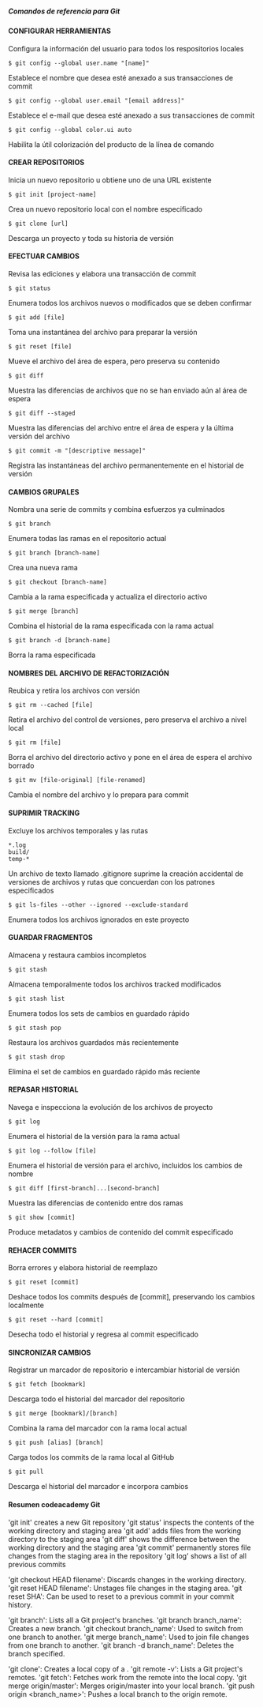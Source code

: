 ##### Comandos de referencia para Git

#### CONFIGURAR HERRAMIENTAS
Configura la información del usuario para todos los respositorios locales
	
	$ git config --global user.name "[name]"
Establece el nombre que desea esté anexado a sus transacciones de commit

	$ git config --global user.email "[email address]"
Establece el e-mail que desea esté anexado a sus transacciones de commit

	$ git config --global color.ui auto
Habilita la útil colorización del producto de la línea de comando

#### CREAR REPOSITORIOS
Inicia un nuevo repositorio u obtiene uno de una URL existente

	$ git init [project-name]
Crea un nuevo repositorio local con el nombre especificado

	$ git clone [url]
Descarga un proyecto y toda su historia de versión

#### EFECTUAR CAMBIOS
Revisa las ediciones y elabora una transacción de commit

	$ git status
Enumera todos los archivos nuevos o modificados que se deben confirmar

	$ git add [file]
Toma una instantánea del archivo para preparar la versión

	$ git reset [file]
Mueve el archivo del área de espera, pero preserva su contenido

	$ git diff
Muestra las diferencias de archivos que no se han enviado aún al área de espera

	$ git diff --staged
Muestra las diferencias del archivo entre el área de espera y la última versión del archivo

	$ git commit -m "[descriptive message]"
Registra las instantáneas del archivo permanentemente en el historial de versión

#### CAMBIOS GRUPALES
Nombra una serie de commits y combina esfuerzos ya culminados

	$ git branch
Enumera todas las ramas en el repositorio actual

	$ git branch [branch-name]
Crea una nueva rama

	$ git checkout [branch-name]
Cambia a la rama especificada y actualiza el directorio activo

	$ git merge [branch]
Combina el historial de la rama especificada con la rama actual

	$ git branch -d [branch-name]
Borra la rama especificada

#### NOMBRES DEL ARCHIVO DE REFACTORIZACIÓN
Reubica y retira los archivos con versión

	$ git rm --cached [file]
Retira el archivo del control de versiones, pero preserva el archivo a nivel local

	$ git rm [file]
Borra el archivo del directorio activo y pone en el área de espera el archivo borrado

	$ git mv [file-original] [file-renamed]
Cambia el nombre del archivo y lo prepara para commit

#### SUPRIMIR TRACKING
Excluye los archivos temporales y las rutas

	*.log
	build/
	temp-*

Un archivo de texto llamado .gitignore suprime la creación accidental de versiones de archivos y rutas que concuerdan con los patrones especificados

	$ git ls-files --other --ignored --exclude-standard
Enumera todos los archivos ignorados en este proyecto

#### GUARDAR FRAGMENTOS
Almacena y restaura cambios incompletos

	$ git stash
Almacena temporalmente todos los archivos tracked modificados

	$ git stash list
Enumera todos los sets de cambios en guardado rápido

	$ git stash pop
Restaura los archivos guardados más recientemente

	$ git stash drop
Elimina el set de cambios en guardado rápido más reciente

#### REPASAR HISTORIAL
Navega e inspecciona la evolución de los archivos de proyecto

	$ git log
Enumera el historial de la versión para la rama actual

	$ git log --follow [file]
Enumera el historial de versión para el archivo, incluidos los cambios de nombre

	$ git diff [first-branch]...[second-branch]
Muestra las diferencias de contenido entre dos ramas

	$ git show [commit]
Produce metadatos y cambios de contenido del commit especificado

#### REHACER COMMITS
Borra errores y elabora historial de reemplazo

	$ git reset [commit]
Deshace todos los commits después de [commit], preservando los cambios localmente

	$ git reset --hard [commit]
Desecha todo el historial y regresa al commit especificado

#### SINCRONIZAR CAMBIOS
Registrar un marcador de repositorio e intercambiar historial de versión

	$ git fetch [bookmark]
Descarga todo el historial del marcador del repositorio

	$ git merge [bookmark]/[branch]
Combina la rama del marcador con la rama local actual

	$ git push [alias] [branch]
Carga todos los commits de la rama local al GitHub

	$ git pull
Descarga el historial del marcador e incorpora cambios

#### Resumen codeacademy Git

'git init' creates a new Git repository
'git status' inspects the contents of the working directory and staging area
'git add' adds files from the working directory to the staging area
'git diff' shows the difference between the working directory and the staging area
'git commit' permanently stores file changes from the staging area in the repository
'git log' shows a list of all previous commits

'git checkout HEAD filename': Discards changes in the working directory.
'git reset HEAD filename': Unstages file changes in the staging area.
'git reset SHA': Can be used to reset to a previous commit in your commit history.

'git branch': Lists all a Git project's branches.
'git branch branch_name': Creates a new branch.
'git checkout branch_name': Used to switch from one branch to another.
'git merge branch_name': Used to join file changes from one branch to another.
'git branch -d branch_name': Deletes the branch specified.

'git clone': Creates a local copy of a .
'git remote -v': Lists a Git project's remotes.
'git fetch': Fetches work from the remote into the local copy.
'git merge origin/master': Merges origin/master into your local branch.
'git push origin <branch_name>': Pushes a local branch to the origin remote.

